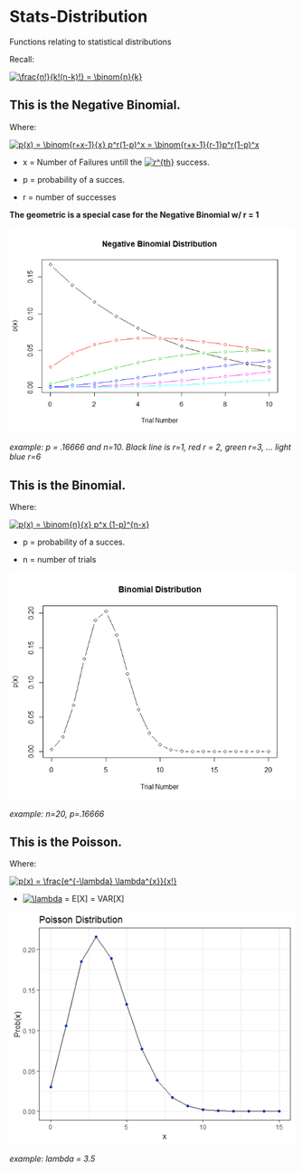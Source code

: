 # Stats-Distribution
Functions relating to statistical distributions

Recall:

<a href="https://www.codecogs.com/eqnedit.php?latex=\frac{n!}{k!(n-k)!}&space;=&space;\binom{n}{k}" target="_blank"><img src="https://latex.codecogs.com/gif.latex?\frac{n!}{k!(n-k)!}&space;=&space;\binom{n}{k}" title="\frac{n!}{k!(n-k)!} = \binom{n}{k}" /></a>


## This is the Negative Binomial. 

Where:


<a href="https://www.codecogs.com/eqnedit.php?latex=p(x)&space;=&space;\binom{r&plus;x-1}{x}&space;p^r(1-p)^x&space;=&space;\binom{r&plus;x-1}{r-1}p^r(1-p)^x" target="_blank"><img src="https://latex.codecogs.com/gif.latex?p(x)&space;=&space;\binom{r&plus;x-1}{x}&space;p^r(1-p)^x&space;=&space;\binom{r&plus;x-1}{r-1}p^r(1-p)^x" title="p(x) = \binom{r+x-1}{x} p^r(1-p)^x = \binom{r+x-1}{r-1}p^r(1-p)^x" /></a>

+ x = Number of Failures untill the <a href="https://www.codecogs.com/eqnedit.php?latex=r^{th}" target="_blank"><img src="https://latex.codecogs.com/gif.latex?r^{th}" title="r^{th}" /></a> success. 

+ p = probability of a succes.

+ r = number of successes 

**The geometric is a special case for the Negative Binomial w/ r = 1**

![](https://github.com/Riley25/Statistics/blob/master/Images/neg_bin.png)

*example: p = .16666 and n=10. Black line is r=1, red r = 2, green r=3, ... light blue r=6*

## This is the Binomial.

Where:

<a href="https://www.codecogs.com/eqnedit.php?latex=p(x)&space;=&space;\binom{n}{x}&space;p^x&space;(1-p)^{n-x}" target="_blank"><img src="https://latex.codecogs.com/gif.latex?p(x)&space;=&space;\binom{n}{x}&space;p^x&space;(1-p)^{n-x}" title="p(x) = \binom{n}{x} p^x (1-p)^{n-x}" /></a>

+ p = probability of a succes.

+ n = number of trials

![](https://github.com/Riley25/Statistics/blob/master/Images/bin_dist.png)

*example: n=20, p=.16666*


## This is the Poisson.

Where: 

<a href="https://www.codecogs.com/eqnedit.php?latex=p(x)&space;=&space;\frac{e^{-\lambda}&space;\lambda^{x}}{x!}" target="_blank"><img src="https://latex.codecogs.com/gif.latex?p(x)&space;=&space;\frac{e^{-\lambda}&space;\lambda^{x}}{x!}" title="p(x) = \frac{e^{-\lambda} \lambda^{x}}{x!}" /></a>

+ <a href="https://www.codecogs.com/eqnedit.php?latex=\lambda" target="_blank"><img src="https://latex.codecogs.com/gif.latex?\lambda" title="\lambda" /></a> = E[X] = VAR[X]

![](https://github.com/Riley25/Statistics/blob/master/Images/Rplot_p.png)

*example: lambda = 3.5*






